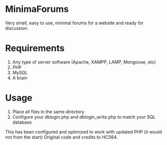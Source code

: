 MinimaForums
============
Very small, easy to use, minimal forums for a website and ready for discussion.

Requirements
============
1) Any type of server software (Apache, XAMPP, LAMP, Mongoose, etc)
2) PHP
3) MySQL
4) A brain

Usage
=====
1) Place all files in the same directory
2) Configure your dblogin.php and dblogin_write.php to match your SQL database

This has been configured and optimized to work with updated PHP (it would not from the start)
Original code and credits to HCS64.
